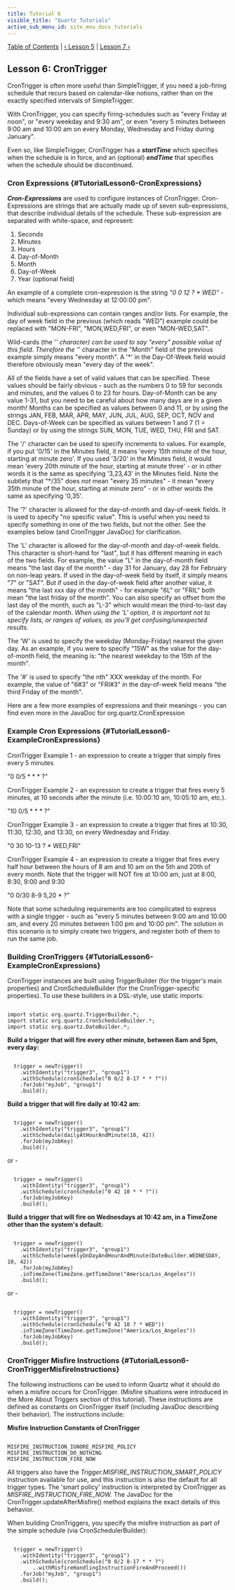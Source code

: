 ```yaml
---
title: Tutorial 6
visible_title: "Quartz Tutorials"
active_sub_menu_id: site_mnu_docs_tutorials
---
```

<div class="secNavPanel">
          <a href="./" title="Go to Tutorial Table of Contents">Table of Contents</a> |
          <a href="/documentation/quartz-2.3.0/tutorials/tutorial-lesson-05.html" title="Go to Lesson 5">&lsaquo;&nbsp;Lesson 5</a> |
          <a href="/documentation/quartz-2.3.0/tutorials/tutorial-lesson-07.html" title="Go to Lesson 7">Lesson 7&nbsp;&rsaquo;</a>
</div>

## Lesson 6: CronTrigger

CronTrigger is often more useful than SimpleTrigger, if you need a job-firing schedule that recurs based on
calendar-like notions, rather than on the exactly specified intervals of SimpleTrigger.

With CronTrigger, you can specify firing-schedules such as "every Friday at noon", or "every weekday and 9:30
am", or even "every 5 minutes between 9:00 am and 10:00 am on every Monday, Wednesday and Friday during January".

Even so, like SimpleTrigger, CronTrigger has a ***startTime*** which specifies when the schedule is in
force, and an (optional) ***endTime*** that specifies when the schedule should be discontinued.

### Cron Expressions {#TutorialLesson6-CronExpressions}

***Cron-Expressions*** are used to configure instances of CronTrigger. Cron-Expressions are strings
that are actually made up of seven sub-expressions, that describe individual details of the schedule. These
sub-expression are separated with white-space, and represent:

1. Seconds
1. Minutes
1. Hours
1. Day-of-Month
1. Month
1. Day-of-Week
1. Year (optional field)



An example of a complete cron-expression is the string *"0 0 12 ? * WED"* &#45; which means "every
Wednesday at 12:00:00 pm".

Individual sub-expressions can contain ranges and/or lists. For example, the day of week field in the previous
(which reads "WED") example could be replaced with "MON-FRI", "MON,WED,FRI", or even "MON-WED,SAT".

Wild-cards (the '*' character) can be used to say "every" possible value of this field. Therefore the '*'
character in the "Month" field of the previous example simply means "every month". A '*' in the Day-Of-Week field would
therefore obviously mean "every day of the week".

All of the fields have a set of valid values that can be specified. These values should be fairly obvious - such
as the numbers 0 to 59 for seconds and minutes, and the values 0 to 23 for hours. Day-of-Month can be any value 1-31,
but you need to be careful about how many days are in a given month&#33; Months can be specified as values between 0 and
11, or by using the strings JAN, FEB, MAR, APR, MAY, JUN, JUL, AUG, SEP, OCT, NOV and DEC. Days-of-Week can be specified
as values between 1 and 7 (1 = Sunday) or by using the strings SUN, MON, TUE, WED, THU, FRI and SAT.

The '/' character can be used to specify increments to values. For example, if you put '0/15' in the Minutes
field, it means 'every 15th minute of the hour, starting at minute zero'. If you used '3/20' in the Minutes field, it
would mean 'every 20th minute of the hour, starting at minute three' - or in other words it is the same as specifying
'3,23,43' in the Minutes field.  Note the subtlety that "*/35" does *not* mean "every 35 minutes" - it mean
"every 35th minute of the hour, starting at minute zero" - or in other words the same as specifying '0,35'.

The '?' character is allowed for the day-of-month and day-of-week fields. It is used to specify "no specific
value". This is useful when you need to specify something in one of the two fields, but not the other. See the examples
below (and CronTrigger JavaDoc) for clarification.

The 'L' character is allowed for the day-of-month and day-of-week fields. This character is short-hand for
"last", but it has different meaning in each of the two fields. For example, the value "L" in the day-of-month field
means "the last day of the month" - day 31 for January, day 28 for February on non-leap years. If used in the
day-of-week field by itself, it simply means "7" or "SAT". But if used in the day-of-week field after another value, it
means "the last xxx day of the month" - for example "6L" or "FRIL" both mean "the last friday of the month".  You
can also specify an offset from the last day of the month, such as "L-3" which would mean the third-to-last day of the
calendar month. *When using the 'L' option, it is important not to specify lists, or ranges of values, as you'll get
confusing/unexpected results.*

The 'W' is used to specify the weekday (Monday-Friday) nearest the given day. As an example, if you were to
specify "15W" as the value for the day-of-month field, the meaning is: "the nearest weekday to the 15th of the month".

The '#' is used to specify "the nth" XXX weekday of the month. For example, the value of "6#3" or "FRI#3" in the
day-of-week field means "the third Friday of the month".

Here are a few more examples of expressions and their meanings - you can find even more in the JavaDoc for
org.quartz.CronExpression

### Example Cron Expressions {#TutorialLesson6-ExampleCronExpressions}

CronTrigger Example 1 - an expression to create a trigger that simply fires every 5 minutes

"0 0/5 * * * ?"



CronTrigger Example 2 - an expression to create a trigger that fires every 5 minutes, at 10 seconds after the minute
(i.e. 10:00:10 am, 10:05:10 am, etc.).

"10 0/5 * * * ?"



CronTrigger Example 3 - an expression to create a trigger that fires at 10:30, 11:30, 12:30, and 13:30, on every
Wednesday and Friday.

"0 30 10-13 ? * WED,FRI"



CronTrigger Example 4 - an expression to create a trigger that fires every half hour between the hours of 8 am and 10 am
on the 5th and 20th of every month. Note that the trigger will NOT fire at 10:00 am, just at 8:00, 8:30, 9:00 and 9:30

"0 0/30 8-9 5,20 * ?"



Note that some scheduling requirements are too complicated to express with a single trigger - such as "every 5 minutes
between 9:00 am and 10:00 am, and every 20 minutes between 1:00 pm and 10:00 pm". The solution in this scenario is to
simply create two triggers, and register both of them to run the same job.

### Building CronTriggers {#TutorialLesson6-ExampleCronExpressions}

CronTrigger instances are built using TriggerBuilder (for the trigger's main properties) and CronScheduleBuilder
(for the CronTrigger-specific properties).  To use these builders in a DSL-style, use static imports:


<pre class="prettyprint highlight"><code class="language-java" data-lang="java">
import static org.quartz.TriggerBuilder.*;
import static org.quartz.CronScheduleBuilder.*;
import static org.quartz.DateBuilder.*;
</code></pre>


**Build a trigger that will fire every other minute, between 8am and 5pm, every day:**

<pre class="prettyprint highlight"><code class="language-java" data-lang="java">
  trigger = newTrigger()
    .withIdentity("trigger3", "group1")
    .withSchedule(cronSchedule("0 0/2 8-17 * * ?"))
    .forJob("myJob", "group1")
    .build();
</code></pre>


**Build a trigger that will fire daily at 10:42 am:**

<pre class="prettyprint highlight"><code class="language-java" data-lang="java">
  trigger = newTrigger()
    .withIdentity("trigger3", "group1")
    .withSchedule(dailyAtHourAndMinute(10, 42))
    .forJob(myJobKey)
    .build();
</code></pre>

or -

<pre class="prettyprint highlight"><code class="language-java" data-lang="java">
  trigger = newTrigger()
    .withIdentity("trigger3", "group1")
    .withSchedule(cronSchedule("0 42 10 * * ?"))
    .forJob(myJobKey)
    .build();
</code></pre>



**Build a trigger that will fire on Wednesdays at 10:42 am, in a TimeZone other than the system's default:**

<pre class="prettyprint highlight"><code class="language-java" data-lang="java">
  trigger = newTrigger()
    .withIdentity("trigger3", "group1")
    .withSchedule(weeklyOnDayAndHourAndMinute(DateBuilder.WEDNESDAY, 10, 42))
    .forJob(myJobKey)
    .inTimeZone(TimeZone.getTimeZone("America/Los_Angeles"))
    .build();
</code></pre>

or -

<pre class="prettyprint highlight"><code class="language-java" data-lang="java">
  trigger = newTrigger()
    .withIdentity("trigger3", "group1")
    .withSchedule(cronSchedule("0 42 10 ? * WED"))
    .inTimeZone(TimeZone.getTimeZone("America/Los_Angeles"))
    .forJob(myJobKey)
    .build();
</code></pre>


### CronTrigger Misfire Instructions {#TutorialLesson6-CronTriggerMisfireInstructions}

The following instructions can be used to inform Quartz what it should do when a misfire occurs for CronTrigger.
(Misfire situations were introduced in the More About Triggers section of this tutorial). These instructions are defined
as constants on CronTrigger itself (including JavaDoc describing their behavior). The instructions include:

**Misfire Instruction Constants of CronTrigger**


<pre class="prettyprint highlight"><code class="language-java" data-lang="java">
MISFIRE_INSTRUCTION_IGNORE_MISFIRE_POLICY
MISFIRE_INSTRUCTION_DO_NOTHING
MISFIRE_INSTRUCTION_FIRE_NOW
</code></pre>


All triggers also have the *Trigger.MISFIRE_INSTRUCTION_SMART_POLICY* instruction available for use, and
this instruction is also the default for all trigger types. The 'smart policy' instruction is interpreted by CronTrigger
as *MISFIRE_INSTRUCTION_FIRE_NOW.* The JavaDoc for the CronTrigger.updateAfterMisfire() method explains the exact
details of this behavior.

When building CronTriggers, you specify the misfire instruction as part of the simple schedule
(via CronSchedulerBuilder):


<pre class="prettyprint highlight"><code class="language-java" data-lang="java">
  trigger = newTrigger()
    .withIdentity("trigger3", "group1")
    .withSchedule(cronSchedule("0 0/2 8-17 * * ?")
        ..withMisfireHandlingInstructionFireAndProceed())
    .forJob("myJob", "group1")
    .build();
</code></pre>
